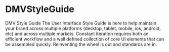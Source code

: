 # DMVStyleGuide
DMV Style Guide
The User Interface Style Guide is here to help maintain your brand across multiple platforms (desktop, tablet, mobile, ios, android, etc) and across multiple markets. Constant iteration requires both an efficient workflow and a well defined collection of core UI elements that can be assembled quickly. Reinventing the wheel is out and standards are in.